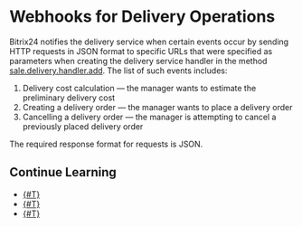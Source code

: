 # Webhooks for Delivery Operations

Bitrix24 notifies the delivery service when certain events occur by sending HTTP requests in JSON format to specific URLs that were specified as parameters when creating the delivery service handler in the method [sale.delivery.handler.add](../handler/sale-delivery-handler-add.md). The list of such events includes:

1. Delivery cost calculation — the manager wants to estimate the preliminary delivery cost
2. Creating a delivery order — the manager wants to place a delivery order
3. Cancelling a delivery order — the manager is attempting to cancel a previously placed delivery order

The required response format for requests is JSON.

## Continue Learning

- [{#T}](./calculate.md)
- [{#T}](./create-delivery-request.md)
- [{#T}](./cancel-delivery-request.md)